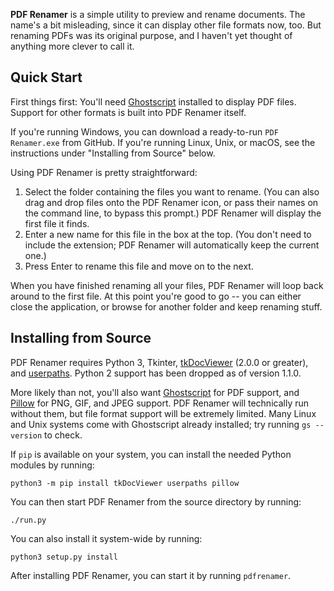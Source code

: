 **PDF Renamer** is a simple utility to preview and rename documents. The name's a bit misleading, since it can display other file formats now, too. But renaming PDFs was its original purpose, and I haven't yet thought of anything more clever to call it.


## Quick Start

First things first: You'll need [Ghostscript](https://ghostscript.com/) installed to display PDF files. Support for other formats is built into PDF Renamer itself.

If you're running Windows, you can download a ready-to-run `PDF Renamer.exe` from GitHub. If you're running Linux, Unix, or macOS, see the instructions under "Installing from Source" below.

Using PDF Renamer is pretty straightforward:

1. Select the folder containing the files you want to rename. (You can also drag and drop files onto the PDF Renamer icon, or pass their names on the command line, to bypass this prompt.) PDF Renamer will display the first file it finds.
2. Enter a new name for this file in the box at the top. (You don't need to include the extension; PDF Renamer will automatically keep the current one.)
3. Press Enter to rename this file and move on to the next.

When you have finished renaming all your files, PDF Renamer will loop back around to the first file. At this point you're good to go -- you can either close the application, or browse for another folder and keep renaming stuff.


## Installing from Source

PDF Renamer requires Python 3, Tkinter, [tkDocViewer](https://github.com/bmjcode/tkDocViewer) (2.0.0 or greater), and [userpaths](https://github.com/bmjcode/userpaths). Python 2 support has been dropped as of version 1.1.0.

More likely than not, you'll also want [Ghostscript](https://ghostscript.com/) for PDF support, and [Pillow](https://python-pillow.org/) for PNG, GIF, and JPEG support. PDF Renamer will technically run without them, but file format support will be extremely limited. Many Linux and Unix systems come with Ghostscript already installed; try running `gs --version` to check.

If `pip` is available on your system, you can install the needed Python modules by running:
```
python3 -m pip install tkDocViewer userpaths pillow
```

You can then start PDF Renamer from the source directory by running:
```
./run.py
```

You can also install it system-wide by running:
```
python3 setup.py install
```

After installing PDF Renamer, you can start it by running `pdfrenamer`.
